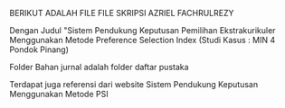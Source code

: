 BERIKUT ADALAH FILE FILE SKRIPSI AZRIEL FACHRULREZY

Dengan Judul "Sistem Pendukung Keputusan Pemilihan Ekstrakurikuler Menggunakan Metode Preference Selection Index (Studi Kasus : MIN 4 Pondok Pinang)

Folder Bahan jurnal adalah folder daftar pustaka

Terdapat juga referensi dari website Sistem Pendukung Keputusan Menggunakan Metode PSI
